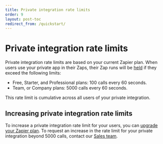 ```yaml
---
title: Private integration rate limits
order: 9
layout: post-toc
redirect_from: /quickstart/
---
```

# Private integration rate limits

Private integration rate limits are based on your current Zapier plan. When users use your private app in their Zaps, their Zap runs will be [held](https://help.zapier.com/hc/en-us/articles/8496291148685-View-and-manage-your-Zap-history) if they exceed the following limits:

- Free, Starter, and Professional plans: 100 calls every 60 seconds.
- Team, or Company plans: 5000 calls every 60 seconds.

This rate limit is cumulative across all users of your private integration.

## Increasing private integration rate limits

To increase a private integration rate limit for your users, you can [upgrade your Zapier plan](https://help.zapier.com/hc/en-us/articles/8496277302157-Change-or-cancel-your-Zapier-plan). To request an increase in the rate limit for your private integration beyond 5000 calls, contact our [Sales team](https://zapier.com/l/contact-sales).
